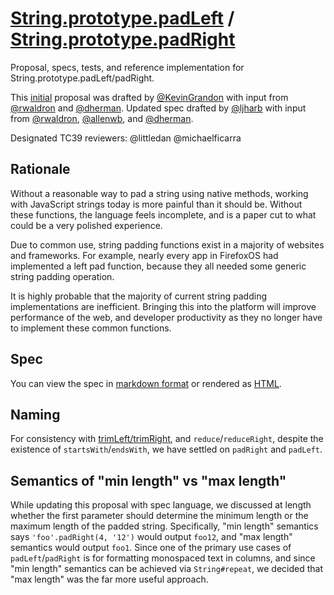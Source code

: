 # [String.prototype.padLeft](https://github.com/es-shims/String.prototype.padLeft) / [String.prototype.padRight](https://github.com/es-shims/String.prototype.padRight)
Proposal, specs, tests, and reference implementation for String.prototype.padLeft/padRight.

This [initial](http://wiki.ecmascript.org/doku.php?id=strawman:string_padding) proposal was drafted by [@KevinGrandon](https://github.com/kevingrandon) with input from [@rwaldron](https://github.com/rwaldron) and [@dherman](https://github.com/dherman).
Updated spec drafted by [@ljharb](https://github.com/ljharb) with input from [@rwaldron](https://github.com/rwaldron), [@allenwb](https://github.com/allenwb), and [@dherman](https://github.com/dherman).

Designated TC39 reviewers: @littledan @michaelficarra

## Rationale
Without a reasonable way to pad a string using native methods, working with JavaScript strings today is more painful than it should be. Without these functions, the language feels incomplete, and is a paper cut to what could be a very polished experience.

Due to common use, string padding functions exist in a majority of websites and frameworks. For example, nearly every app in FirefoxOS had implemented a left pad function, because they all needed some generic string padding operation.

It is highly probable that the majority of current string padding implementations are inefficient. Bringing this into the platform will improve performance of the web, and developer productivity as they no longer have to implement these common functions.

## Spec
You can view the spec in [markdown format](spec.md) or rendered as [HTML](http://ljharb.github.io/proposal-string-pad-left-right/).

## Naming
For consistency with [trimLeft/trimRight](https://github.com/sebmarkbage/ecmascript-string-left-right-trim), and `reduce`/`reduceRight`, despite the existence of `startsWith`/`endsWith`, we have settled on `padRight` and `padLeft`.

## Semantics of "min length" vs "max length"
While updating this proposal with spec language, we discussed at length whether the first parameter should determine the minimum length or the maximum length of the padded string. Specifically, "min length" semantics says `'foo'.padRight(4, '12')` would output `foo12`, and "max length" semantics would output `foo1`. Since one of the primary use cases of `padLeft`/`padRight` is for formatting monospaced text in columns, and since "min length" semantics can be achieved via `String#repeat`, we decided that "max length" was the far more useful approach.
